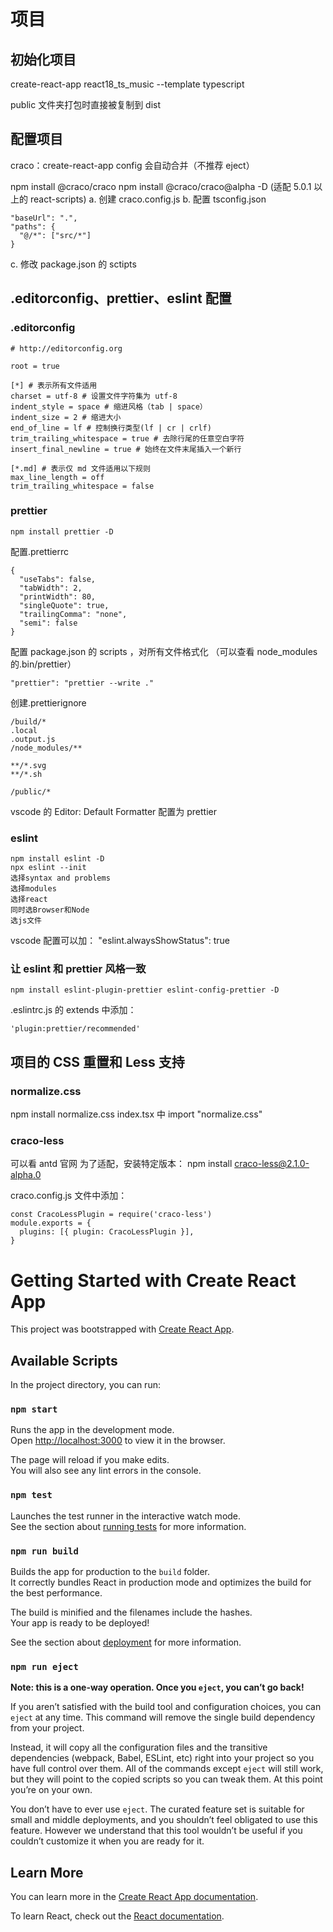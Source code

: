 # 项目

## 初始化项目

create-react-app react18_ts_music --template typescript

public 文件夹打包时直接被复制到 dist

## 配置项目

craco：create-react-app config 会自动合并（不推荐 eject）

npm install @craco/craco
npm install @craco/craco@alpha -D (适配 5.0.1 以上的 react-scripts)
a. 创建 craco.config.js
b. 配置 tsconfig.json

```
"baseUrl": ".",
"paths": {
  "@/*": ["src/*"]
}
```

c. 修改 package.json 的 sctipts

## .editorconfig、prettier、eslint 配置

### .editorconfig

```
# http://editorconfig.org

root = true

[*] # 表示所有文件适用
charset = utf-8 # 设置文件字符集为 utf-8
indent_style = space # 缩进风格（tab | space）
indent_size = 2 # 缩进大小
end_of_line = lf # 控制换行类型(lf | cr | crlf)
trim_trailing_whitespace = true # 去除行尾的任意空白字符
insert_final_newline = true # 始终在文件末尾插入一个新行

[*.md] # 表示仅 md 文件适用以下规则
max_line_length = off
trim_trailing_whitespace = false
```

### prettier

```
npm install prettier -D
```

配置.prettierrc

```
{
  "useTabs": false,
  "tabWidth": 2,
  "printWidth": 80,
  "singleQuote": true,
  "trailingComma": "none",
  "semi": false
}
```

配置 package.json 的 scripts ，对所有文件格式化 （可以查看 node_modules 的.bin/prettier）

```
"prettier": "prettier --write ."
```

创建.prettierignore

```
/build/*
.local
.output.js
/node_modules/**

**/*.svg
**/*.sh

/public/*
```

vscode 的 Editor: Default Formatter 配置为 prettier

### eslint

```
npm install eslint -D
npx eslint --init
选择syntax and problems
选择modules
选择react
同时选Browser和Node
选js文件
```

vscode 配置可以加： "eslint.alwaysShowStatus": true

### 让 eslint 和 prettier 风格一致

```
npm install eslint-plugin-prettier eslint-config-prettier -D
```

.eslintrc.js 的 extends 中添加：

```
'plugin:prettier/recommended'
```

## 项目的 CSS 重置和 Less 支持

### normalize.css

npm install normalize.css
index.tsx 中 import "normalize.css"

### craco-less

可以看 antd 官网
为了适配，安装特定版本：
npm install craco-less@2.1.0-alpha.0

craco.config.js 文件中添加：

```
const CracoLessPlugin = require('craco-less')
module.exports = {
  plugins: [{ plugin: CracoLessPlugin }],
}

```

# Getting Started with Create React App

This project was bootstrapped with [Create React App](https://github.com/facebook/create-react-app).

## Available Scripts

In the project directory, you can run:

### `npm start`

Runs the app in the development mode.\
Open [http://localhost:3000](http://localhost:3000) to view it in the browser.

The page will reload if you make edits.\
You will also see any lint errors in the console.

### `npm test`

Launches the test runner in the interactive watch mode.\
See the section about [running tests](https://facebook.github.io/create-react-app/docs/running-tests) for more information.

### `npm run build`

Builds the app for production to the `build` folder.\
It correctly bundles React in production mode and optimizes the build for the best performance.

The build is minified and the filenames include the hashes.\
Your app is ready to be deployed!

See the section about [deployment](https://facebook.github.io/create-react-app/docs/deployment) for more information.

### `npm run eject`

**Note: this is a one-way operation. Once you `eject`, you can’t go back!**

If you aren’t satisfied with the build tool and configuration choices, you can `eject` at any time. This command will remove the single build dependency from your project.

Instead, it will copy all the configuration files and the transitive dependencies (webpack, Babel, ESLint, etc) right into your project so you have full control over them. All of the commands except `eject` will still work, but they will point to the copied scripts so you can tweak them. At this point you’re on your own.

You don’t have to ever use `eject`. The curated feature set is suitable for small and middle deployments, and you shouldn’t feel obligated to use this feature. However we understand that this tool wouldn’t be useful if you couldn’t customize it when you are ready for it.

## Learn More

You can learn more in the [Create React App documentation](https://facebook.github.io/create-react-app/docs/getting-started).

To learn React, check out the [React documentation](https://reactjs.org/).

```

```

```

```
